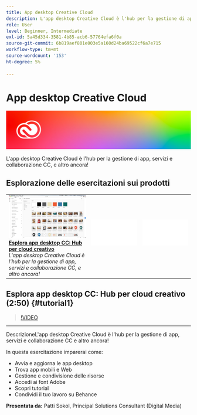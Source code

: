 ```yaml
---
title: App desktop Creative Cloud
description: L'app desktop Creative Cloud è l'hub per la gestione di app, servizi e collaborazione CC, e altro ancora!
role: User
level: Beginner, Intermediate
exl-id: 5a45d334-3581-4b85-acb6-57764efa6f0a
source-git-commit: 6b819aef801e003e5a160d24ba69522cf6a7e715
workflow-type: tm+mt
source-wordcount: '153'
ht-degree: 5%

---
```


# App desktop Creative Cloud

![Immagine eroe Tutorial](../assets/CCDA.jpg)

L&#39;app desktop Creative Cloud è l&#39;hub per la gestione di app, servizi e collaborazione CC, e altro ancora!

## Esplorazione delle esercitazioni sui prodotti

<table style="table-layout:fixed">
<tr>
 <td>
   <a href="creativeclouddesktopapp.md#tutorial1">
      <img alt="Esplora app desktop CC: Hub per 
Nuvola Creativa" src="../assets/ccda_overview_sokol_thumbnail.jpg" />
   </a>
    <div>
   <a href="creativeclouddesktopapp.md#tutorial1"><strong>Esplora app desktop CC: Hub per cloud creativo</strong></a>
    </div>
    <em>L'app desktop Creative Cloud è l'hub per la gestione di app, servizi e collaborazione CC, e altro ancora!</em>
    <br>
  </td>
  <td>
    <img alt="Spaziatore" src="../assets/Whitespacer.png" />
    <div>
    <br>
  </td>
  <td>
    <img alt="Spaziatore" src="../assets/Whitespacer.png" />
    <div>
    <br>
  </td>
</tr>
</table>

## Esplora app desktop CC: Hub per cloud creativo (2:50) {#tutorial1}

>[!VIDEO](https://video.tv.adobe.com/v/327095?hidetitle=true)

****
DescrizioneL&#39;app desktop Creative Cloud è l&#39;hub per la gestione di app, servizi e collaborazione CC e altro ancora!

In questa esercitazione imparerai come:
* Avvia e aggiorna le app desktop
* Trova app mobili e Web
* Gestione e condivisione delle risorse
* Accedi ai font Adobe
* Scopri tutorial
* Condividi il tuo lavoro su Behance

**Presentata da:**
Patti Sokol, Principal Solutions Consultant (Digital Media)
